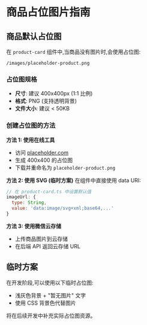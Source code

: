 # 商品占位图片指南

## 商品默认占位图

在 `product-card` 组件中,当商品没有图片时,会使用占位图:

```
/images/placeholder-product.png
```

### 占位图规格
- **尺寸**: 建议 400x400px (1:1 比例)
- **格式**: PNG (支持透明背景)
- **文件大小**: 建议 < 50KB

### 创建占位图的方法

**方法 1: 使用在线工具**
- 访问 [placeholder.com](https://placeholder.com/)
- 生成 400x400 的占位图
- 下载并重命名为 `placeholder-product.png`

**方法 2: 使用 SVG (临时方案)**
在组件中直接使用 data URI:
```javascript
// 在 product-card.ts 中设置默认值
imageUrl: {
  type: String,
  value: 'data:image/svg+xml;base64,...'
}
```

**方法 3: 使用微信云存储**
- 上传商品图片到云存储
- 在后端 API 返回云存储 URL

## 临时方案

在开发阶段,可以使用以下临时占位图:
- 浅灰色背景 + "暂无图片" 文字
- 使用 CSS 背景色代替图片

将在后续开发中补充实际占位图资源。
